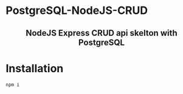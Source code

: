 # PostgreSQL-NodeJS-CRUD

<h2 align="center">NodeJS Express CRUD api skelton with PostgreSQL</h2>

# Installation

```
npm i
```
 
